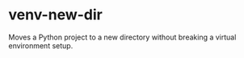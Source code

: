 # venv-new-dir
Moves a Python project to a new directory without breaking a virtual environment setup.
